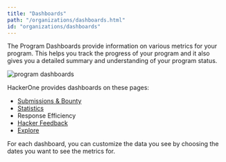 ```yaml
---
title: "Dashboards"
path: "/organizations/dashboards.html"
id: "organizations/dashboards"
---
```


The Program Dashboards provide information on various metrics for your program. This helps you track the progress of your program and it also gives you a detailed summary and understanding of your program status.

![program dashboards](/images/program-dashboards.png)

HackerOne provides dashboards on these pages:
* [Submissions & Bounty](/organizations/submissions-bounty-dashboard.html)
* [Statistics](/organizations/statistics-dashboard.html)
* Response Efficiency
* [Hacker Feedback](hacker-feedback-dashboard.html)
* [Explore](explore.html)

For each dashboard, you can customize the data you see by choosing the dates you want to see the metrics for.

